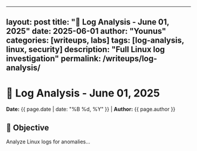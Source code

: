 
---
layout: post
title: "🧪 Log Analysis - June 01, 2025"
date: 2025-06-01
author: "Younus"
categories: [writeups, labs]
tags: [log-analysis, linux, security]
description: "Full Linux log investigation"
permalink: /writeups/log-analysis/
---

# 🧪 Log Analysis - June 01, 2025

<p>
  <strong>Date:</strong> {{ page.date | date: "%B %d, %Y" }} |
  <strong>Author:</strong> {{ page.author }}
</p>

## 🎯 Objective

Analyze Linux logs for anomalies...
